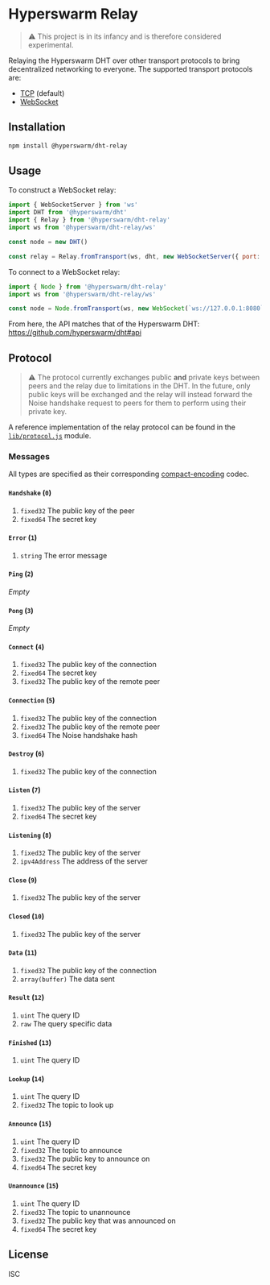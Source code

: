 # Hyperswarm Relay

> :warning: This project is in its infancy and is therefore considered experimental.

Relaying the Hyperswarm DHT over other transport protocols to bring decentralized networking to everyone. The supported transport protocols are:

- [TCP](https://nodejs.org/api/net.html) (default)
- [WebSocket](https://developer.mozilla.org/en-US/docs/Web/API/WebSockets_API)

## Installation

```sh
npm install @hyperswarm/dht-relay
```

## Usage

To construct a WebSocket relay:

```js
import { WebSocketServer } from 'ws'
import DHT from '@hyperswarm/dht'
import { Relay } from '@hyperswarm/dht-relay'
import ws from '@hyperswarm/dht-relay/ws'

const node = new DHT()

const relay = Relay.fromTransport(ws, dht, new WebSocketServer({ port: 8080 }))
```

To connect to a WebSocket relay:

```js
import { Node } from '@hyperswarm/dht-relay'
import ws from '@hyperswarm/dht-relay/ws'

const node = Node.fromTransport(ws, new WebSocket(`ws://127.0.0.1:8080`))
```

From here, the API matches that of the Hyperswarm DHT: <https://github.com/hyperswarm/dht#api>

## Protocol

> :warning: The protocol currently exchanges public **and** private keys between peers and the relay due to limitations in the DHT. In the future, only public keys will be exchanged and the relay will instead forward the Noise handshake request to peers for them to perform using their private key.

A reference implementation of the relay protocol can be found in the [`lib/protocol.js`](lib/protocol.js) module.

### Messages

All types are specified as their corresponding [compact-encoding](https://github.com/compact-encoding) codec.

#### `Handshake` (`0`)

1.  `fixed32` The public key of the peer
2.  `fixed64` The secret key

#### `Error` (`1`)

1.  `string` The error message

#### `Ping` (`2`)

_Empty_

#### `Pong` (`3`)

_Empty_

#### `Connect` (`4`)

1.  `fixed32` The public key of the connection
2.  `fixed64` The secret key
1.  `fixed32` The public key of the remote peer

#### `Connection` (`5`)

1.  `fixed32` The public key of the connection
2.  `fixed32` The public key of the remote peer
3.  `fixed64` The Noise handshake hash

#### `Destroy` (`6`)

1.  `fixed32` The public key of the connection

#### `Listen` (`7`)

1.  `fixed32` The public key of the server
2.  `fixed64` The secret key

#### `Listening` (`8`)

1.  `fixed32` The public key of the server
2.  `ipv4Address` The address of the server

#### `Close` (`9`)

1.  `fixed32` The public key of the server

#### `Closed` (`10`)

1.  `fixed32` The public key of the server

#### `Data` (`11`)

1.  `fixed32` The public key of the connection
2.  `array(buffer)` The data sent

#### `Result` (`12`)

1.  `uint` The query ID
2.  `raw` The query specific data

#### `Finished` (`13`)

1.  `uint` The query ID

#### `Lookup` (`14`)

1.  `uint` The query ID
2.  `fixed32` The topic to look up

#### `Announce` (`15`)

1.  `uint` The query ID
2.  `fixed32` The topic to announce
3.  `fixed32` The public key to announce on
4.  `fixed64` The secret key

#### `Unannounce` (`15`)

1.  `uint` The query ID
2.  `fixed32` The topic to unannounce
3.  `fixed32` The public key that was announced on
4.  `fixed64` The secret key

## License

ISC
